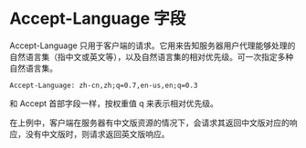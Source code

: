 # Accept-Language 字段

Accept-Language 只用于客户端的请求。它用来告知服务器用户代理能够处理的自然语言集（指中文或英文等），以及自然语言集的相对优先级。可一次指定多种自然语言集。

```http
Accept-Language: zh-cn,zh;q=0.7,en-us,en;q=0.3
```

和 Accept 首部字段一样，按权重值 q 来表示相对优先级。

在上例中，客户端在服务器有中文版资源的情况下，会请求其返回中文版对应的响应，没有中文版时，则请求返回英文版响应。

